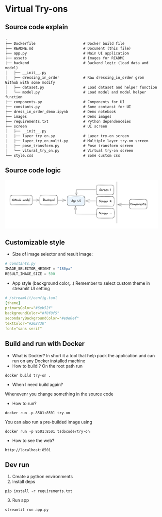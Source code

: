 # Virtual Try-ons

## Source code explain
```
.
├── Dockerfile                      # Docker build file
├── README.md                       # Document (this file)
├── app.py                          # Main UI application
├── assets                          # Images for README
├── backend                         # Backend logic (load data and model)
│   ├── __init__.py
│   ├── dressing_in_order           # Raw dressing_in_order grom Github with some modify
│   ├── dataset.py                  # Load dataset and helper function
│   └── model.py                    # Load model and model helper function
├── components.py                   # Components for UI
├── constants.py                    # Some contanst for UI
├── dress_in_order_demo.ipynb       # Demo notebook
├── images                          # Demo images
├── requirements.txt                # Python dependenceies 
├── screen                          # UI screen
│   ├── __init__.py
│   ├── layer_try_on.py             # Layer try-on screen
│   ├── layer_try_on_multi.py       # Multiple layer try-on screen
│   ├── pose_transform.py           # Pose transform screen
│   └── vitural_try_on.py           # Virtual try-on screen
└── style.css                       # Some custom css
```

## Source code logic

![code logic](./assets/code-logic.png)


## Customizable style

- Size of image selector and result Image:
```py
# constants.py
IMAGE_SELECTOR_HEIGHT = "180px"
RESULT_IMAGE_SIZE = 500
```

- App style (background color,..)
Remember to select custom theme in streamlit UI setting
```yaml
# /streamlit/config.toml
[theme]
primaryColor="#6eb52f"
backgroundColor="#f0f0f5"
secondaryBackgroundColor="#e0e0ef"
textColor="#262730"
font="sans serif"
```

## Build and run with Docker
- What is Docker?
In short it a tool that help pack the application and can run on any Docker installed machine
- How to build ?
On the root path run
```
docker build try-on .
```
- When I need build again?

Whenevenr you change something in the source code

- How to run?
```
docker run -p 8501:8501 try-on
```
You can also run a pre-builded image using
```
docker run -p 8501:8501 tsdocode/try-on
```
- How to see the web?
```
http://localhost:8501
```


## Dev run
1. Create a python environments
2. Install deps
```
pip install -r requirements.txt
```
3. Run app
```
streamlit run app.py
```